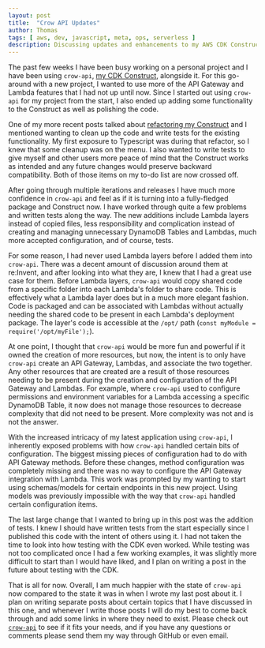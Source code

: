 ```yaml
---
layout: post
title:  "Crow API Updates"
author: Thomas
tags: [ aws, dev, javascript, meta, ops, serverless ]
description: Discussing updates and enhancements to my AWS CDK Construct
---
```


The past few weeks I have been busy working on a personal project and I have been using `crow-api`, [my CDK Construct](/blog/i-made-an-aws-cdk-construct), alongside it. For this go-around with a new project, I wanted to use more of the API Gateway and Lambda features that I had not up until now. Since I started out using `crow-api` for my project from the start, I also ended up adding some functionality to the Construct as well as polishing the code.

One of my more recent posts talked about [refactoring my Construct](/blog/refactoring-my-cdk-construct-for-the-construct-hub) and I mentioned wanting to clean up the code and write tests for the existing functionality. My first exposure to Typescript was during that refactor, so I knew that some cleanup was on the menu. I also wanted to write tests to give myself and other users more peace of mind that the Construct works as intended and any future changes would preserve backward compatibility. Both of those items on my to-do list are now crossed off.

After going through multiple iterations and releases I have much more confidence in `crow-api` and feel as if it is turning into a fully-fledged package and Construct now. I have worked through quite a few problems and written tests along the way. The new additions include Lambda layers instead of copied files, less responsibility and complication instead of creating and managing unnecessary DynamoDB Tables and Lambdas, much more accepted configuration, and of course, tests.

For some reason, I had never used Lambda layers before I added them into `crow-api`. There was a decent amount of discussion around them at re:Invent, and after looking into what they are, I knew that I had a great use case for them. Before Lambda layers, `crow-api` would copy shared code from a specific folder into each Lambda's folder to share code. This is effectively what a Lambda layer does but in a much more elegant fashion. Code is packaged and can be associated with Lambdas without actually needing the shared code to be present in each Lambda's deployment package. The layer's code is accessible at the `/opt/` path (`const myModule = require('/opt/myFile');`).

At one point, I thought that `crow-api` would be more fun and powerful if it owned the creation of more resources, but now, the intent is to only have `crow-api` create an API Gateway, Lambdas, and associate the two together. Any other resources that are created are a result of those resources needing to be present during the creation and configuration of the API Gateway and Lambdas. For example, where `crow-api` used to configure permissions and environment variables for a Lambda accessing a specific DynamoDB Table, it now does not manage those resources to decrease complexity that did not need to be present. More complexity was not and is not the answer.

With the increased intricacy of my latest application using `crow-api`, I inherently exposed problems with how `crow-api` handled certain bits of configuration. The biggest missing pieces of configuration had to do with API Gateway methods. Before these changes, method configuration was completely missing and there was no way to configure the API Gateway integration with Lambda. This work was prompted by my wanting to start using schemas/models for certain endpoints in this new project. Using models was previously impossible with the way that `crow-api` handled certain configuration items.

The last large change that I wanted to bring up in this post was the addition of tests. I knew I should have written tests from the start especially since I published this code with the intent of others using it. I had not taken the time to look into how testing with the CDK even worked. While testing was not too complicated once I had a few working examples, it was slightly more difficult to start than I would have liked, and I plan on writing a post in the future about testing with the CDK.

That is all for now. Overall, I am much happier with the state of `crow-api` now compared to the state it was in when I wrote my last post about it. I plan on writing separate posts about certain topics that I have discussed in this one, and whenever I write those posts I will do my best to come back through and add some links in where they need to exist. Please check out [`crow-api`](https://github.com/thomasstep/crow-api) to see if it fits your needs, and if you have any questions or comments please send them my way through GitHub or even email.